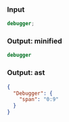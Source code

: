 ### Input
```js
debugger;
```

### Output: minified
```js min
debugger
```

### Output: ast
```json
{
  "Debugger": {
    "span": "0:9"
  }
}
```
